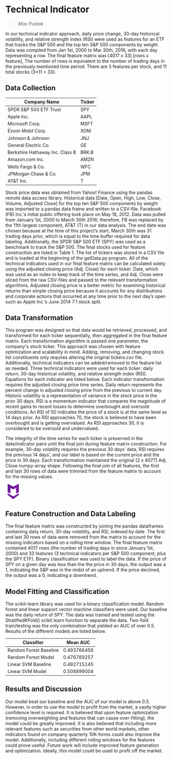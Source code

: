 # Technical Indicator
> *Max Puidak*

In our technical indicator approach, daily price change, 30-day historical volatility, and relative strength index (RSI) were used as features for an ETF that tracks the S&P 500 and the top ten S&P 500 components by weight. Data was compiled from Jan 1st, 2000 to Mar 30th, 2016, with each day representing a row. The final feature matrix was [4017 x 33] [rows x feature], The number of rows is equivalent to the number of trading days in the previously mentioned time period. There are 3 features per stock, and 11 total stocks (3*11 = 33).


## Data Collection

|Company Name|Ticker|
|---|---|
|SPDR S&P 500 ETF Trust|SPY|
|Apple Inc.|AAPL|
|Microsoft Corp.|MSFT|
|Exxon Mobil Corp.|XOM|
|Johnson & Johnson|JNJ|
|General Electric Co.|GE|
|Berkshire Hathaway Inc. Class B|BRK.B|
|Amazon.com Inc.|AMZN|
|Wells Fargo & Co.|WFC|
|JPMorgan Chase & Co.|JPM|
|AT&T Inc.|T|

Stock price data was obtained from Yahoo! Finance using the pandas remote data access library. Historical data [Date, Open, High, Low, Close, Volume, Adjusted Close] for the top ten S&P 500 components by weight was imported to a pandas data frame and written to a CSV-file.  Facebook (FB) Inc.’s initial public offering took place on May 18, 2012. Data was pulled from January 1st, 2000 to March 30th 2016; therefore, FB was replaced by the 11th largest component, AT&T (T) in our data analysis. The end date was chosen because at the time of this project’s start, March 30th was 31 trading days prior, which is equal to the time buffer required for data labeling. Additionally, the SPDR S&P 500 ETF (SPY) was used as a benchmark to track the S&P 500. The final stocks used for feature construction are listed in Table 1. The list of tickers was stored in a CSV file and is loaded at the beginning of the getData.py program. All of the technical indicators used in our final feature matrix can be calculated solely using the adjusted closing price (Adj. Close) for each ticker. Date, which was used as an index to keep track of the time series, and Adj. Close were sliced from the raw CSV-files and passed to the relevant transformation algorithms. Adjusted closing price is a better metric for examining historical returns than simple closing price because it accounts for any distributions and corporate actions that occurred at any time prior to the next day’s open such as Apple Inc.’s June 2014 7:1 stock split.

## Data Transformation

This program was designed so that data would be retrieved, processed, and transformed for each ticker sequentially, then aggregated in the final feature matrix. Each transformation algorithm is passed one parameter, the company's stock ticker. This approach was chosen with feature optimization and scalability in mind. Adding, removing, and changing stock list constituents only requires altering the original tickers.csv file. Additionally, technical indicators can be added/removed to the feature list as needed. Three technical indicators were used for each ticker: daily return, 30-day historical volatility, and relative strength index (RSI). Equations for each indicator are listed below. Each indicator transformation requires the adjusted closing price time series. Daily return represents the percent change in adjusted closing price from the previous to current day. Historic volatility is a representation of variance in the stock price in the prior 30 days. RSI is a momentum indicator that compares the magnitude of recent gains to recent losses to determine overbought and oversold conditions. An RSI of 50 indicates the price of a stock is at the same level as 14 days prior. As RSI approaches 70, the stock is believed to have been overbought and is getting overvalued. As RSI approaches 30, it is considered to be oversold and undervalued.

The integrity of the time series for each ticker is preserved in the date/indicator pairs until the final join during feature matrix construction. For example, 30-day volatility requires the previous 30 days’ data, RSI requires the previous 14 days’, and our label is based on the current price and the price in 30 days. Each transformation maintained the original [2 x 4077] Adj. Close numpy-array shape. Following the final join of all features, the first and last 30 rows of data were trimmed from the feature matrix to account for the missing values.

![equations](https://github.com/adam-p/markdown-here/raw/master/src/common/images/icon48.png "Equations")


## Feature Construction and Data Labeling

The final feature matrix was constructed by joining the pandas dataframes containing daily return, 30-day volatility, and RSI, indexed by date. The first and last 30 rows of data were removed from the matrix to account for the missing indicators based on a rolling time window. The final feature matrix contained 4017 rows (the number of trading days in since January 1st, 2000) and 33 features (3 technical indicators per S&P 500 component, plus the SPY ETF). Binary classification was used to label the data. If the price of SPY on a given day was less than the the price in 30 days, the output was a 1, indicating the S&P was in the midst of an uptrend. If the price declined, the output was a 0, indicating a downtrend.


## Model Fitting and Classification
The scikit-learn library was used for a binary classification model. Random forest and linear support vector machine classifiers were used. Our baseline was the daily return of SPY. The data was trained and tested using the StratifiedKFold() scikit learn function to separate the data. Two-fold train/testing was the only combination that yielded an AUC of over 0.5. Results of the different models are listed below.

|Classifier|Mean AUC|
|---|---|
|Random Forest Baseline|0.493766456|
|Random Forest Model|0.476769257|
|Linear SVM Baseline|0.492715145|
|Linear SVM Model|0.508899004|

## Results and Discussion

Our model beat our baseline and the AUC of our model is above 0.5. However, in order to use the model to profit from the market, a vastly higher confidence level is required. It is believed that upon feature optimization (removing overweighting and features that can cause over-fitting), the model could be greatly improved. It is also believed that including more relevant features such as securities from other world markets, other indicators found on company quarterly 10K-forms could also improve the model. Additionally, including different rolling windows for the features could prove useful. Future work will include improved feature generation and optimization. Ideally, this model could be used to profit off the market.
